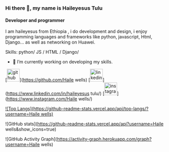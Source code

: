 

### Hi there 👋, my name is Haileyesus Tulu
#### Developer and programmer
I am haileyesus from Ethiopia , i do development and design, i enjoy programming languages and frameworks like python, javascript, Html, Django... as well as networking on Huawei.

Skills:  python/ JS / HTML / Django/

- 🔭 I’m currently working on developing my skills. 


[<img src='https://cdn.jsdelivr.net/npm/simple-icons@3.0.1/icons/github.svg' alt='github' height='40'>](https://github.com/Haile wells)  [<img src='https://cdn.jsdelivr.net/npm/simple-icons@3.0.1/icons/linkedin.svg' alt='linkedin' height='40'>](https://www.linkedin.com/in/haileyesus tulu/)  [<img src='https://cdn.jsdelivr.net/npm/simple-icons@3.0.1/icons/instagram.svg' alt='instagram' height='40'>](https://www.instagram.com/Haile wells/)  

[![Top Langs](https://github-readme-stats.vercel.app/api/top-langs/?username=Haile wells)](https://github.com/anuraghazra/github-readme-stats)

![GitHub stats](https://github-readme-stats.vercel.app/api?username=Haile wells&show_icons=true)  

![GitHub Activity Graph](https://activity-graph.herokuapp.com/graph?username=Haile wells)  

